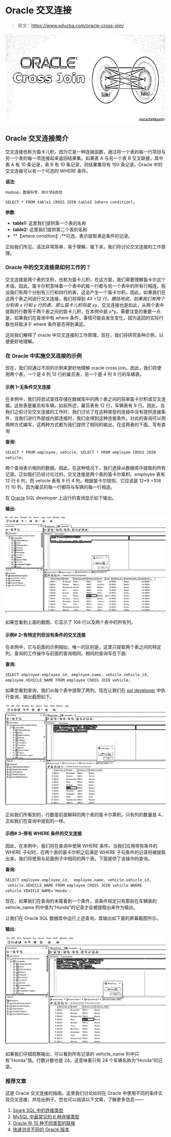 # Oracle 交叉连接

> 原文：<https://www.educba.com/oracle-cross-join/>

![oracle-cross-join](img/829a8a87dcbc3bc4b90272e713a9030a.png)



## Oracle 交叉连接简介

交叉连接也称为笛卡儿积，因为它是一种连接函数，通过将一个表的每一行项目与另一个表的每一项连接起来返回结果集。如果表 A 与另一个表 B 交叉联接，其中表 A 有 10 条记录，表 B 有 10 条记录，则结果集将有 100 条记录。Oracle 中的交叉连接可以有一个可选的 WHERE 条件。

**语法**:

<small>Hadoop、数据科学、统计学&其他</small>

`SELECT *
FROM table1
CROSS JOIN table2
[where condition];`

**参数**:

*   **table1:** 这里我们提供第一个表的名称
*   **table2:** 这里我们提供第二个表的名称
*   **【where condition】:**可选，表示提取满足条件的记录。

正如我们所见，语法非常简单，易于理解。接下来，我们将讨论交叉连接的工作原理。

### Oracle 中的交叉连接是如何工作的？

交叉连接是两个表的叉积，也称为笛卡儿积。在这方面，我们需要理解笛卡尔这个术语。因此，笛卡尔积意味着一个表中的每一行都与另一个表中的所有行相连。假设我们有两个分别有三行和四行的表，这会产生一个笛卡尔积。因此，如果我们在这两个表之间进行交叉连接，我们将得到 4*3 =12 行。概括地说，如果我们有两个分别有 x 行和 y 行的表，那么笛卡儿积将是 x*y，交叉连接也是如此，从两个表中提取的行数等于两个表之间的笛卡儿积，在本例中是 x*y。需要注意的重要一点是，如果我们在查询中有 where 条件，事情可能会发生变化，因为返回的实际行数也将取决于 where 条件是否得到满足。

这向我们解释了 oracle 中交叉连接的工作原理。现在，我们将研究各种示例，以便更好地理解。

### 在 Oracle 中实施交叉连接的示例

现在，我们将通过不同的示例来更好地理解 oracle cross join。因此，我们将使用两个表，一个是 6 列 12 行的雇员表，另一个是 4 列 9 行的车辆表。

#### 示例 1–无条件交叉连接

在本例中，我们将尝试查找存储在数据库中的两个表之间的简单笛卡尔积或交叉连接。这些表是雇员和车辆。如前所述，雇员表有 12 行，车辆表有 9 行。因此，当我们之前讨论交叉连接的工作时，我们讨论了在这种类型的连接中没有提供连接条件，当我们进行外部或内部连接时，我们会得到这种连接条件。对此的查询可以用两种方式编写，这两种方式都为我们提供了相同的输出。在这两者的下面，写有查询

**查询:**

`SELECT * FROM employee, vehicle;
SELECT * FROM employee CROSS JOIN vehicle;`

两个查询表示相同的数据。因此，在这种情况下，我们选择从数据库中提取的所有记录。正如我们已经讨论过的，交叉连接是两个表的笛卡尔乘积。employee 表有 12 行 6 列，而 vehicle 表有 9 行 4 列。根据笛卡尔规则，它应该是 12*9 =108 行 10 列，因为雇员的每一行都将与车辆的每一行相连。

在 [Oracle](https://www.educba.com/install-oracle/) SQL developer 上运行的查询显示如下输出。

**输出:**

![Oracle Cross Join-1.1](img/bf90798f041d5916ad5ef462a4994333.png)



如果您看到上面的截图，它显示了 108 行以及两个表中的所有列。

#### 示例# 2–有特定列但没有条件的交叉连接

在本例中，它与前面的示例相似，唯一的区别是，这里只提取两个表之间的特定列。查询的工作操作与前面的查询相同。相同的查询写在下面:

**查询:**

`SELECT employee.employee_id, employee.name,
vehicle.vehicle_id, employee.VEHICLE_NAME
FROM employee CROSS JOIN vehicle;`

如果您看到查询，我们从每个表中提取了两列。现在让我们在 [sql developer](https://www.educba.com/what-is-sql-developer/) 中执行查询，输出截图如下。

![Oracle Cross Join-1.2](img/3405ecd9b318485f4c30a46e4ef158e3.png)



正如我们所看到的，行数是前面解释的两个表的笛卡尔乘积。只有列的数量是 4，正如我们在查询中提到的一样。

#### 示例# 3–带有 WHERE 条件的交叉连接

因此，在本例中，我们将在查询中使用 WHERE 条件。当我们应用带有条件的 WHERE 子句时，在两个表的笛卡尔积之后满足 WHERE 子句条件的记录将被提取出来。我们将使用与前面例子中相同的两个表。下面提供了该操作的查询。

**查询:**

`SELECT employee.employee_id,  employee.name,
vehicle.vehicle_id,  vehicle.VEHICLE_NAME
FROM employee CROSS JOIN vehicle
WHERE vehicle.VEHICLE_NAME='Honda';`

现在，如果我们在查询的末尾看到一个条件，该条件规定只有那些在车辆表的 vehicle_name 列中值为“Honda”的记录才会被提取出来作为输出。

让我们在 Oracle SQL 数据库中运行上述查询，其输出如下面的屏幕截图所示。

**输出:**

![WHERE Condition](img/66afc809551df0ecdb800bac77e53346.png)



如果我们仔细观察输出，可以看到所有记录的 vehicle_name 列中只有“Honda”值。行数计数也是 24，这意味着只有 24 个车辆名称为“Honda”的记录。

### 推荐文章

这是 Oracle 交叉连接的指南。这里我们讨论如何在 Oracle 中使用不同的条件实现交叉连接，并给出例子。您也可以阅读以下文章，了解更多信息——

1.  [Spark SQL 中的连接类型](https://www.educba.com/join-in-spark-sql/)
2.  [MySQL 中最常见的 6 种连接类型](https://www.educba.com/joins-in-mysql/)
3.  [Oracle 中 10 种不同类型的联接](https://www.educba.com/joins-in-oracle/)
4.  [快速浏览不同的 Oracle 版本](https://www.educba.com/oracle-versions/)





